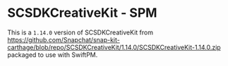 # SCSDKCreativeKit - SPM

This is a `1.14.0` version of SCSDKCreativeKit from https://github.com/Snapchat/snap-kit-carthage/blob/repo/SCSDKCreativeKit/1.14.0/SCSDKCreativeKit-1.14.0.zip packaged to use with SwiftPM.

